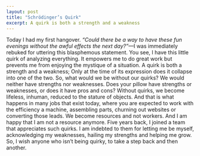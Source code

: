 ```yaml
---
layout: post
title: "Schrödinger’s Quirk"
excerpt: A quirk is both a strength and a weakness
---
```


Today I had my first hangover. *“Could there be a way to have these fun evenings without the awful effects the next day?”*—I was immediately rebuked for uttering this blasphemous statement. You see, I have this little quirk of analyzing everything. It empowers me to do great work but prevents me from enjoying the mystique of a situation. A quirk is both a strength and a weakness; Only at the time of its expression does it collapse into one of the two. So, what would we be without our quirks? We would neither have strengths nor weaknesses. Does your pillow have strengths or weaknesses, or does it have pros and cons? Without quirks, we become lifeless, inhuman, reduced to the stature of objects. And that is what happens in many jobs that exist today, where you are expected to work with the efficiency a machine, assembling parts, churning out websites or converting those leads. We become resources and not workers. And I am happy that I am not a resource anymore. Five years back, I joined a team that appreciates such quirks. I am indebted to them for letting me be myself, acknowledging my weaknesses, hailing my strengths and helping me grow. So, I wish anyone who isn’t being quirky, to take a step back and then another.
